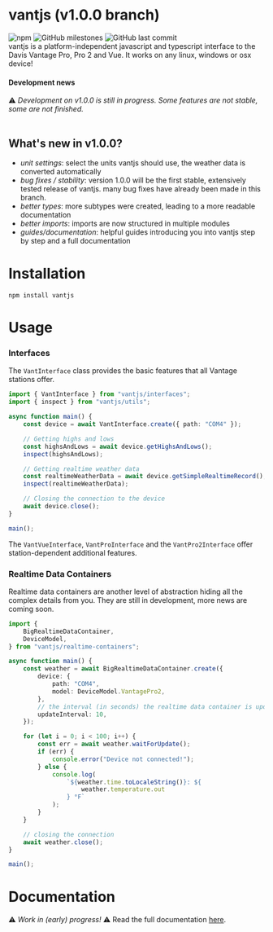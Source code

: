 # vantjs (v1.0.0 branch)

![npm](https://img.shields.io/npm/v/vantjs) ![GitHub milestones](https://img.shields.io/github/milestones/all/harrydehix/vantjs) ![GitHub last commit](https://img.shields.io/github/last-commit/harrydehix/vantjs)<br>
vantjs is a platform-independent javascript and typescript interface to the Davis Vantage Pro, Pro 2 and Vue. It works on any linux, windows or osx device!

#### Development news

⚠ _Development on v1.0.0 is still in progress. Some features are not stable, some are not finished._ <br><br>

## **What's new in v1.0.0?**

-   _unit settings_: select the units vantjs should use, the weather data is converted automatically
-   _bug fixes / stability_: version 1.0.0 will be the first stable, extensively tested release of vantjs. many bug fixes have already been made in this branch.
-   _better types_: more subtypes were created, leading to a more readable documentation
-   _better imports_: imports are now structured in multiple modules
-   _guides/documentation_: helpful guides introducing you into vantjs step by step and a full documentation

# Installation

```
npm install vantjs
```

# Usage

### Interfaces

The `VantInterface` class provides the basic features that all Vantage stations offer.

```typescript
import { VantInterface } from "vantjs/interfaces";
import { inspect } from "vantjs/utils";

async function main() {
    const device = await VantInterface.create({ path: "COM4" });

    // Getting highs and lows
    const highsAndLows = await device.getHighsAndLows();
    inspect(highsAndLows);

    // Getting realtime weather data
    const realtimeWeatherData = await device.getSimpleRealtimeRecord();
    inspect(realtimeWeatherData);

    // Closing the connection to the device
    await device.close();
}

main();
```

The `VantVueInterface`, `VantProInterface` and the `VantPro2Interface` offer station-dependent additional features.

### Realtime Data Containers

Realtime data containers are another level of abstraction hiding all the complex details from you. They are still in development, more news are coming soon.

```ts
import {
    BigRealtimeDataContainer,
    DeviceModel,
} from "vantjs/realtime-containers";

async function main() {
    const weather = await BigRealtimeDataContainer.create({
        device: {
            path: "COM4",
            model: DeviceModel.VantagePro2,
        },
        // the interval (in seconds) the realtime data container is updated
        updateInterval: 10,
    });

    for (let i = 0; i < 100; i++) {
        const err = await weather.waitForUpdate();
        if (err) {
            console.error("Device not connected!");
        } else {
            console.log(
                `${weather.time.toLocaleString()}: ${
                    weather.temperature.out
                } °F`
            );
        }
    }

    // closing the connection
    await weather.close();
}

main();
```

# Documentation

⚠ _Work in (early) progress!_ ⚠
Read the full documentation [here](https://harrydehix.github.io/vantjs/).

